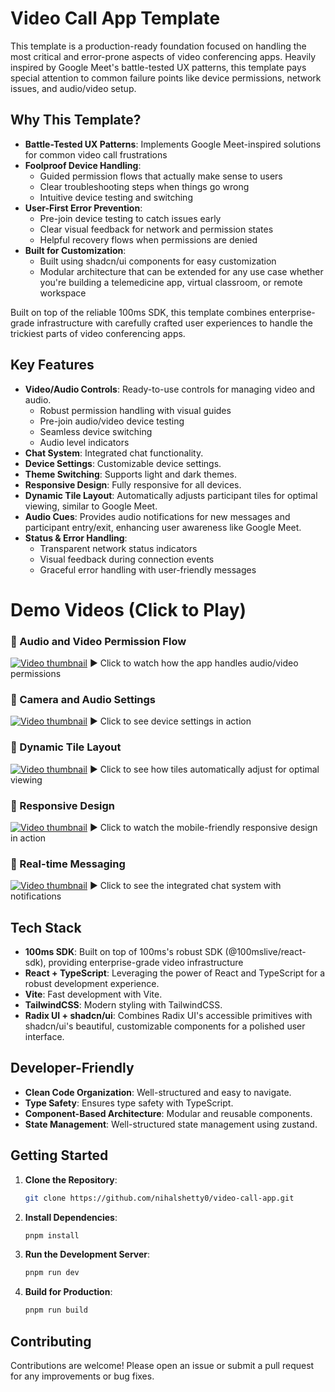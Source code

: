 # Video Call App Template

This template is a production-ready foundation focused on handling the most critical and error-prone aspects of video conferencing apps. Heavily inspired by Google Meet's battle-tested UX patterns, this template pays special attention to common failure points like device permissions, network issues, and audio/video setup.

## Why This Template?

- **Battle-Tested UX Patterns**: Implements Google Meet-inspired solutions for common video call frustrations
- **Foolproof Device Handling**:
  - Guided permission flows that actually make sense to users
  - Clear troubleshooting steps when things go wrong
  - Intuitive device testing and switching
- **User-First Error Prevention**:
  - Pre-join device testing to catch issues early
  - Clear visual feedback for network and permission states
  - Helpful recovery flows when permissions are denied
- **Built for Customization**:
  - Built using shadcn/ui components for easy customization
  - Modular architecture that can be extended for any use case whether you're building a telemedicine app, virtual classroom, or remote workspace

Built on top of the reliable 100ms SDK, this template combines enterprise-grade infrastructure with carefully crafted user experiences to handle the trickiest parts of video conferencing apps.

## Key Features

- **Video/Audio Controls**: Ready-to-use controls for managing video and audio.
  - Robust permission handling with visual guides
  - Pre-join audio/video device testing
  - Seamless device switching
  - Audio level indicators
- **Chat System**: Integrated chat functionality.
- **Device Settings**: Customizable device settings.
- **Theme Switching**: Supports light and dark themes.
- **Responsive Design**: Fully responsive for all devices.
- **Dynamic Tile Layout**: Automatically adjusts participant tiles for optimal viewing, similar to Google Meet.
- **Audio Cues**: Provides audio notifications for new messages and participant entry/exit, enhancing user awareness like Google Meet.
- **Status & Error Handling**:
  - Transparent network status indicators
  - Visual feedback during connection events
  - Graceful error handling with user-friendly messages

# Demo Videos (Click to Play)

### 🎥 Audio and Video Permission Flow

[![Video thumbnail](https://res.cloudinary.com/dw6lg2jup/video/upload/v1742991187/audio-video-control_iby7ow.jpg)](https://res.cloudinary.com/dw6lg2jup/video/upload/v1742991187/audio-video-control_iby7ow.mp4)
▶️ Click to watch how the app handles audio/video permissions

### 🎥 Camera and Audio Settings

[![Video thumbnail](https://res.cloudinary.com/dw6lg2jup/video/upload/v1742991174/camera-audio_rprkhh.jpg)](https://res.cloudinary.com/dw6lg2jup/video/upload/v1742991174/camera-audio_rprkhh.mp4)
▶️ Click to see device settings in action

### 🎥 Dynamic Tile Layout

[![Video thumbnail](https://res.cloudinary.com/dw6lg2jup/video/upload/v1742991186/dynamic_layout-1742988458631_tbfi1w.jpg)](https://res.cloudinary.com/dw6lg2jup/video/upload/v1742991186/dynamic_layout-1742988458631_tbfi1w.mp4)
▶️ Click to see how tiles automatically adjust for optimal viewing

### 🎥 Responsive Design

[![Video thumbnail](https://res.cloudinary.com/dw6lg2jup/video/upload/v1742991176/responsive-refined-1742989726504_o5cqq2.jpg)](https://res.cloudinary.com/dw6lg2jup/video/upload/v1742991176/responsive-refined-1742989726504_o5cqq2.mp4)
▶️ Click to watch the mobile-friendly responsive design in action

### 🎥 Real-time Messaging

[![Video thumbnail](https://res.cloudinary.com/dw6lg2jup/video/upload/v1742991156/messaging-1742990864082_c9umb0.jpg)](https://res.cloudinary.com/dw6lg2jup/video/upload/v1742991156/messaging-1742990864082_c9umb0.mp4)
▶️ Click to see the integrated chat system with notifications

## Tech Stack

- **100ms SDK**: Built on top of 100ms's robust SDK (@100mslive/react-sdk), providing enterprise-grade video infrastructure
- **React + TypeScript**: Leveraging the power of React and TypeScript for a robust development experience.
- **Vite**: Fast development with Vite.
- **TailwindCSS**: Modern styling with TailwindCSS.
- **Radix UI + shadcn/ui**: Combines Radix UI's accessible primitives with shadcn/ui's beautiful, customizable components for a polished user interface.

## Developer-Friendly

- **Clean Code Organization**: Well-structured and easy to navigate.
- **Type Safety**: Ensures type safety with TypeScript.
- **Component-Based Architecture**: Modular and reusable components.
- **State Management**: Well-structured state management using zustand.

## Getting Started

1. **Clone the Repository**:

   ```bash
   git clone https://github.com/nihalshetty0/video-call-app.git
   ```

2. **Install Dependencies**:

   ```bash
   pnpm install
   ```

3. **Run the Development Server**:

   ```bash
   pnpm run dev
   ```

4. **Build for Production**:
   ```bash
   pnpm run build
   ```

## Contributing

Contributions are welcome! Please open an issue or submit a pull request for any improvements or bug fixes.
